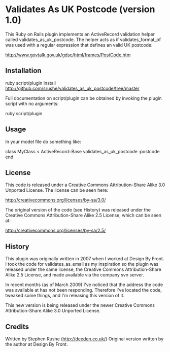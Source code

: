 Validates As UK Postcode (version 1.0)
======================================

This Ruby on Rails plugin implements an ActiveRecord validation helper
called validates_as_uk_postcode. The helper acts as if
validates_format_of was used with a regular expression that defines an
valid UK postcode:

  http://www.govtalk.gov.uk/gdsc/html/frames/PostCode.htm

Installation
------------

ruby script/plugin install http://github.com/srushe/validates_as_uk_postcode/tree/master

Full documentation on script/plugin can be obtained by invoking the
plugin script with no arguments:

ruby script/plugin

Usage
-----

In your model file do something like:

class MyClass < ActiveRecord::Base
  validates_as_uk_postcode :postcode
end

License
-------

This code is released under a Creative Commons Attribution-Share Alike
3.0 Unported License. The license can be seen here:

  http://creativecommons.org/licenses/by-sa/3.0/

The original version of the code (see History) was released under the
Creative Commons Attribution-Share Alike 2.5 License, which can be seen
at:

  http://creativecommons.org/licenses/by-sa/2.5/

History
-------

This plugin was originally written in 2007 when I worked at Design By
Front. I took the code for validates_as_email as my inspiration so the
plugin was released under the same license, the Creative Commons
Attribution-Share Alike 2.5 License, and made available via the company
svn server.

In recent months (as of March 2009) I've noticed that the address the
code was available at has not been responding. Therefore I've located
the code, tweaked some things, and I'm releasing this version of it.

This new version is being released under the newer Creative Commons
Attribution-Share Alike 3.0 Unported License.

Credits
-------

Written by Stephen Rushe (http://deeden.co.uk/)
Original version written by the author at Design By Front.